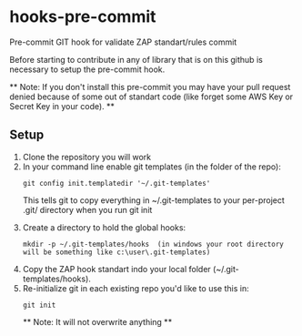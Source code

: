 # hooks-pre-commit
Pre-commit GIT hook for validate ZAP standart/rules commit

Before starting to contribute in any of library that is on this github is necessary to setup the pre-commit hook.

** Note: If you don't install this pre-commit you may have your pull request denied because of some out of standart code (like forget some AWS Key or Secret Key in your code). **

## Setup
<ol>
<li>
Clone the repository you will work
</li>
<li>
In your command line enable git templates (in the folder of the repo):

```
git config init.templatedir '~/.git-templates'
```

This tells git to copy everything in ~/.git-templates to your per-project .git/ directory when you run git init

</li>
<li>
Create a directory to hold the global hooks:

```
mkdir -p ~/.git-templates/hooks  (in windows your root directory will be something like c:\user\.git-templates)
```

</li>
<li>
Copy the ZAP hook standart indo your local folder (~/.git-templates/hooks).
</li>
<li>
Re-initialize git in each existing repo you'd like to use this in:

```
git init
```

** Note: It will not overwrite anything **

</li>
</ol>